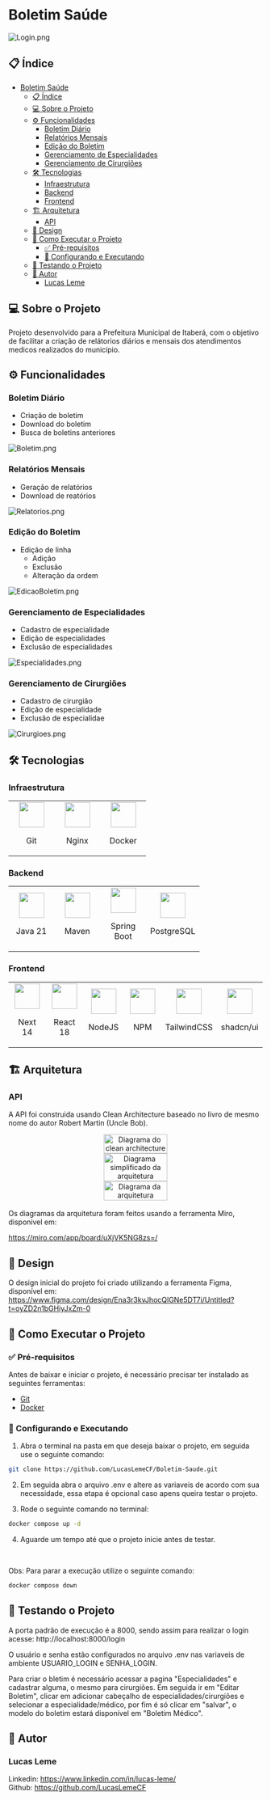 # Boletim Saúde

![Login.png](/frontend/public/documentation/telas/Login.png)


## 📋 Índice
- [Boletim Saúde](#boletim-saúde)
  - [📋 Índice](#-índice)
  - [💻 Sobre o Projeto](#-sobre-o-projeto)
  - [⚙️ Funcionalidades](#️-funcionalidades)
    - [Boletim Diário](#boletim-diário)
    - [Relatórios Mensais](#relatórios-mensais)
    - [Edição do Boletim](#edição-do-boletim)
    - [Gerenciamento de Especialidades](#gerenciamento-de-especialidades)
    - [Gerenciamento de Cirurgiões](#gerenciamento-de-cirurgiões)
  - [🛠 Tecnologias](#-tecnologias)
    - [Infraestrutura](#infraestrutura)
    - [Backend](#backend)
    - [Frontend](#frontend)
  - [🏗 Arquitetura](#-arquitetura)
    - [API](#api)
  - [🎨 Design](#-design)
  - [🚀 Como Executar o Projeto](#-como-executar-o-projeto)
    - [✅ Pré-requisitos](#-pré-requisitos)
    - [🎲 Configurando e Executando](#-configurando-e-executando)
  - [🧪 Testando o Projeto](#-testando-o-projeto)
  - [🦸 Autor](#-autor)
    - [Lucas Leme](#lucas-leme)



## 💻 Sobre o Projeto

Projeto desenvolvido para a Prefeitura Municipal de Itaberá, com o objetivo de facilitar a criação de relátorios diários e mensais dos atendimentos medicos realizados do município.


## ⚙️ Funcionalidades

### Boletim Diário

- Criação de boletim
- Download do boletim
- Busca de boletins anteriores

![Boletim.png](/frontend/public/documentation/telas/Boletim.png)

### Relatórios Mensais

- Geração de relatórios
- Download de reatórios

![Relatorios.png](/frontend/public/documentation/telas/Relatorios.png)

### Edição do Boletim

- Edição de linha
  - Adição
  - Exclusão 
  - Alteração da ordem

![EdicaoBoletim.png](/frontend/public/documentation/telas/EdicaoBoletim.png)

### Gerenciamento de Especialidades

- Cadastro de especialidade
- Edição de especialidades
- Exclusão de especialidades

![Especialidades.png](/frontend/public/documentation/telas/Especialidades.png)

### Gerenciamento de Cirurgiões

- Cadastro de cirurgião
- Edição de especialidade
- Exclusão de especialidae

![Cirurgioes.png](/frontend/public/documentation/telas/Cirurgioes.png)


## 🛠 Tecnologias

### Infraestrutura

<table>
  <tr>
    <td align="center" style="width: 75px; text-align: center;">
      <a href="https://git-scm.com/downloads">
        <img src="frontend/public/documentation/icons/icon-git.svg" width="50" height="50" 
          style="color: blue;"
        />
      </a>
      <p style="text-align: center;">Git</p>
    </td>
    <td align="center" style="width: 75px; text-align: center;">
      <a href="https://nginx.org/">
        <img src="frontend/public/documentation/icons/icon-nginx.png" width="50" height="50" 
          style="color: blue;"
        />
      </a>
      <p style="text-align: center;">Nginx</p>
    </td>
    <td align="center" style="width: 75px; text-align: center;">
      <a href="https://www.docker.com/">
        <img src="frontend/public/documentation/icons/icon-docker.svg" width="50" height="50" />
      </a>
      <p style="text-align: center;">Docker</p>
    </td>
  </tr>
</table>

### Backend

<table>
  <tr>
    <td align="center" style="width: 75px; text-align: center;" >
      <a href="https://www.java.com/pt-BR/">
        <img src="frontend/public/documentation/icons/icon-java.svg" width="50" height="50" />
      </a>
      <p style="text-align: center;" width="50" height="50" >Java 21</p>
    </td>
    <td align="center" style="width: 75px; text-align: center;">
      <a href="https://maven.apache.org/">
        <img src="frontend/public/documentation/icons/icon-maven.svg" width="50" height="50" />
      </a>
      <p style="text-align: center;" width="50" height="50" >Maven</p>
    </td>
    <td align="center" style="width: 75px; text-align: center;">
      <a href="https://spring.io/projects/spring-boot">
        <img src="frontend/public/documentation/icons/icon-spring.svg" width="50" height="50" />
      </a>
      <p style="text-align: center;" width="50" height="50" >Spring Boot</p>
    </td>
    <td align="center" style="text-align: center;">
      <a href="https://www.postgresql.org/"  >
        <img src="frontend/public/documentation/icons/icon-postgresql.svg" width="50" height="50" />
      </a>
      <p style="text-align: center;" width="50" height="50" >PostgreSQL</p>
    </td>
  </tr>
</table>

### Frontend

<table>
  <tr align="center" style="width: 75px; text-align: center;">
    <td style="width: 75px;">
      <a href="https://nextjs.org/">
        <img src="frontend/public/documentation/icons/icon-next.svg" width="50" height="50" />
      </a>
      <p style="text-align: center;">Next 14</p>
    </td>
    <td align="center" style="width: 75px;">
      <a href="https://react.dev/">
        <img src="frontend/public/documentation/icons/icon-react.svg" width="50" height="50" />
      </a>
      <p style="text-align: center;">React 18</p>
    </td>
    <td align="center" style="width: 75px; margin-left:10px;">
      <a href="https://nodejs.org/pt">
        <img src="frontend/public/documentation/icons/icon-node.svg" width="50" height="50" />
      </a>
      <p style="text-align: center;">NodeJS</p>
    </td>
    <td align="center" style="width: 75px; margin-left:10px;">
      <a href="https://www.npmjs.com/">
        <img src="frontend/public/documentation/icons/icon-npm.svg" width="50" height="50" />
      </a>
      <p style="text-align: center;">NPM</p>
    </td>
    <td align="center" style="width: 75px; margin-left:10px;">
      <a href="https://tailwindcss.com/">
        <img src="frontend/public/documentation/icons/icon-tailwindcss.svg" width="50" height="50" />
      </a>
      <p style="text-align: center;">TailwindCSS</p>
    </td>
    <td align="center" style="width: 75px; margin-left:10px;">
      <a href="https://ui.shadcn.com/">
        <img src="frontend/public/documentation/icons/icon-shadcn.png" width="50" height="50" />
      </a>
      <p style="text-align: center;">shadcn/ui</p>
    </td>
  </tr>
</table>


## 🏗 Arquitetura

### API
A API foi construida usando Clean Architecture baseado no livro de mesmo nome do autor Robert Martin (Uncle Bob).

<div align="center">
  <div style="display: flex; justify-content: center; align-items: center;">
    <img
      src="frontend/public/documentation/arquitetura/CleanArchitecture.png"
      style="width: 50%; height: 50%;"
      alt="Diagrama do clean architecture" 
    />
  </div>

  <div style="display: flex; justify-content: center; align-items: center;">
    <img
      src="frontend/public/documentation/arquitetura/Diagrama.png"
      style="width: 50%; height: 50%;"
      alt="Diagrama simplificado da arquitetura" 
    />
  </div>

  <div style="display: flex; justify-content: center; align-items: center;">
    <img
      src="frontend/public/documentation/arquitetura/DiagramaCompleto.png"
      style="width: 50%; height: 50%;"
      alt="Diagrama da arquitetura" 
    />
  </div>
</div>
</br>
Os diagramas da arquitetura foram feitos usando a ferramenta Miro, disponivel em: 

https://miro.com/app/board/uXjVK5NG8zs=/


## 🎨 Design

O design inicial do projeto foi criado utilizando a ferramenta Figma, disponível em: https://www.figma.com/design/Ena3r3kvJhocQlGNe5DT7i/Untitled?t=oyZD2n1bGHiyJxZm-0  


## 🚀 Como Executar o Projeto

### ✅ Pré-requisitos

Antes de baixar e iniciar o projeto, é necessário precisar ter instalado as seguintes ferramentas:
- [Git](https://git-scm.com)
- [Docker](https://www.docker.com/get-started/)

### 🎲 Configurando e Executando

1. Abra o terminal na pasta em que deseja baixar o projeto, em seguida use o seguinte comando:
```bash
git clone https://github.com/LucasLemeCF/Boletim-Saude.git
```

2. Em seguida abra o arquivo .env e altere as variaveis de acordo com sua necessidade, essa etapa é opcional caso apens queira testar o projeto.

3. Rode o seguinte comando no terminal:
```bash
docker compose up -d
```

4. Aguarde um tempo até que o projeto inicie antes de testar.

</br>

Obs: Para parar a execução utilize o seguinte comando:
```bash
docker compose down
```


## 🧪 Testando o Projeto
A porta padrão de execução é a 8000, sendo assim para realizar o login acesse: http://localhost:8000/login

O usuário e senha estão configurados no arquivo .env nas variaveis de ambiente USUARIO_LOGIN e SENHA_LOGIN.

Para criar o bletim é necessário acessar a pagina "Especialidades" e cadastrar alguma, o mesmo para cirurgiões. Em seguida ir em "Editar Boletim", clicar em adicionar cabeçalho de especialidades/cirurgiões e selecionar a especialidade/médico, por fim é só clicar em "salvar", o modelo do boletim estará disponível em "Boletim Médico".


## 🦸 Autor
### Lucas Leme

<div>Linkedin: <a href="https://www.linkedin.com/in/lucas-leme/">https://www.linkedin.com/in/lucas-leme/</a></div>
<div>Github: <a href="https://github.com/LucasLemeCF">https://github.com/LucasLemeCF</a></div>
